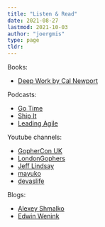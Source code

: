 ```yaml
---
title: "Listen & Read"
date: 2021-08-27
lastmod: 2021-10-03
author: "joergmis"
type: page
tldr: 
---
```


Books:

- [Deep Work by Cal Newport](/posts/deep-work-by-cal-newport)

Podcasts:

- [Go Time](https://changelog.com/gotime)
- [Ship It](https://changelog.com/shipit)
- [Leading Agile](https://www.leadingagile.com/podcast/)

Youtube channels:

- [GopherCon UK](https://www.youtube.com/c/GopherConUK)
- [LondonGophers](https://www.youtube.com/c/LondonGophers)
- [Jeff Lindsay](https://www.youtube.com/c/progrium)
- [mayuko](https://www.youtube.com/c/hellomayuko)
- [devaslife](https://www.youtube.com/c/devaslife)

Blogs:

- [Alexey Shmalko](https://www.alexeyshmalko.com/)
- [Edwin Wenink](https://www.edwinwenink.xyz/)
